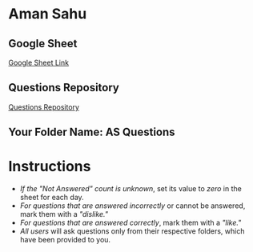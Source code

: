# Aman Sahu

## Google Sheet

[Google Sheet Link](https://docs.google.com/spreadsheets/d/15W74_V8IJ8hTEaKOSV1PEf7BsxBql8vI/edit?gid=366243539#gid=366243539)

## Questions Repository

[Questions Repository](https://github.com/hardiksrivastavaa/Questions/tree/main/AS%20-%20Questions)

## Your Folder Name: AS Questions

# Instructions

- *If the "Not Answered" count is unknown*, set its value to *zero* in the sheet for each day.
- *For questions that are answered incorrectly* or cannot be answered, mark them with a *"dislike."*
- *For questions that are answered correctly*, mark them with a *"like."*
- *All users* will ask questions only from their respective folders, which have been provided to you.
